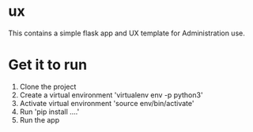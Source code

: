 # ux
This contains a simple flask app and UX template for Administration use.

# Get it to run

1. Clone the project
2. Create a virtual environment 'virtualenv env -p python3'
3. Activate virtual environment 'source env/bin/activate'
3. Run 'pip install ....'
4. Run the app